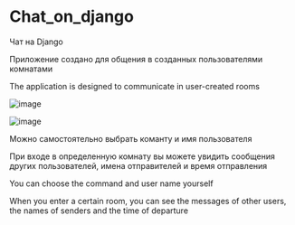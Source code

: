 # Chat_on_django

Чат на Django 

Приложение создано для общения в созданных пользователями комнатами 

The application is designed to communicate in user-created rooms

![image](https://user-images.githubusercontent.com/102300548/179397459-c5435929-c5b5-4102-b470-52a7eca4b8de.png)

![image](https://user-images.githubusercontent.com/102300548/179397498-d62f4a2f-5aa9-41c0-8e45-7c5aea591f41.png)

Можно самостоятельно выбрать команту и имя пользователя

При входе в определенную комнату вы можете увидить сообщения других пользователей, имена отправителей и время отправления

You can choose the command and user name yourself

When you enter a certain room, you can see the messages of other users, the names of senders and the time of departure
